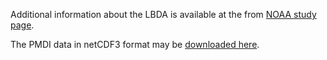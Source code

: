 Additional information about the LBDA is available at the from 
[NOAA study page](https://www.ncdc.noaa.gov/paleo-search/study/22454).

The PMDI data in netCDF3 format may be [downloaded here](https://www1.ncdc.noaa.gov/pub/data/paleo/drought/LBDP-v2/lbda-v2_kddm_pmdi_2017.nc).

